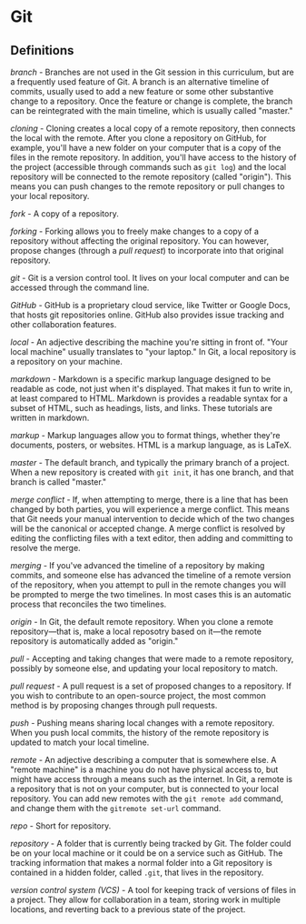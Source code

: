 # Git

## Definitions

*branch* - Branches are not used in the Git session in this curriculum, but are a frequently used feature of Git. A branch is an alternative timeline of commits, usually used to add a new feature or some other substantive change to a repository. Once the feature or change is complete, the branch can be reintegrated with the main timeline, which is usually called "master."  

*cloning* - Cloning creates a local copy of a remote repository, then connects the local with the remote. After you clone a repository on GitHub, for example, you'll have a new folder on your computer that is a copy of the files in the remote repository. In addition, you'll have access to the history of the project (accessible through commands such as `git log`) and the local repository will be connected to the remote repository (called "origin"). This means you can push changes to the remote repository or pull changes to your local repository.  

*fork* - A copy of a repository.  

*forking* - Forking allows you to freely make changes to a copy of a repository without affecting the original repository. You can however, propose changes (through a *pull request*) to incorporate into that original repository.  

*git* - Git is a version control tool. It lives on your local computer and can be accessed through the command line.  

*GitHub* - GitHub is a proprietary cloud service, like Twitter or Google Docs, that hosts git repositories online. GitHub also provides issue tracking and other collaboration features.  

*local* - An adjective describing the machine you're sitting in front of. "Your local machine" usually translates to "your laptop." In Git, a local repository is a repository on your machine.  

*markdown* - Markdown is a specific markup language designed to be readable as code, not just when it's displayed. That makes it fun to write in, at least compared to HTML. Markdown is provides a readable syntax for a subset of HTML, such as headings, lists, and links. These tutorials are written in markdown.  

*markup* - Markup languages allow you to format things, whether they're documents, posters, or websites. HTML is a markup language, as is LaTeX.  

*master* - The default branch, and typically the primary branch of a project. When a new repository is created with `git init`, it has one branch, and that branch is called "master."

*merge conflict* - If, when attempting to merge, there is a line that has been changed by both parties, you will experience a merge conflict. This means that Git needs your manual intervention to decide which of the two changes will be the canonical or accepted change. A merge conflict is resolved by editing the conflicting files with a text editor, then adding and committing to resolve the merge.  

*merging* - If you've advanced the timeline of a repository by making commits, and someone else has advanced the timeline of a remote version of the repository, when you attempt to pull in the remote changes you will be prompted to merge the two timelines. In most cases this is an automatic process that reconciles the two timelines.  

*origin* - In Git, the default remote repository. When you clone a remote repository—that is, make a local reposotry based on it—the remote repository is automatically added as "origin."

*pull* - Accepting and taking changes that were made to a remote repository, possibly by someone else, and updating your local repository to match.  

*pull request* - A pull request is a set of proposed changes to a repository. If you wish to contribute to an open-source project, the most common method is by proposing changes through pull requests.  

*push* - Pushing means sharing local changes with a remote repository. When you push local commits, the history of the remote repository is updated to match your local timeline.

*remote* - An adjective describing a computer that is somewhere else. A "remote machine" is a machine you do not have physical access to, but might have access through a means such as the internet. In Git, a remote is a repository that is not on your computer, but is connected to your local repository. You can add new remotes with the `git remote add` command, and change them with the `gitremote set-url` command.

*repo* - Short for repository.  

*repository* - A folder that is currently being tracked by Git. The folder could be on your local machine or it could be on a service such as GitHub. The tracking information that makes a normal folder into a Git repository is contained in a hidden folder, called `.git`, that lives in the repository.

*version control system (VCS)* - A tool for keeping track of versions of files in a project. They allow for collaboration in a team, storing work in multiple locations, and reverting back to a previous state of the project.

